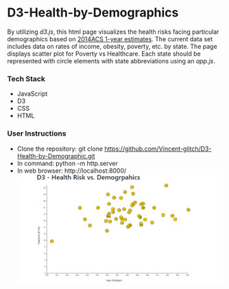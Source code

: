 
# D3-Health-by-Demographics

By utilizing *d3.js*, this html page visualizes the health risks facing particular demographics based on [2014ACS 1-year estimates](assets/data/data.csv). The current data set includes data on rates of income, obesity, poverty, etc. by state. The page displays scatter plot for Poverty vs Healthcare. Each state should be represented with circle elements with state abbreviations  using an *app.js*.

### Tech Stack
* JavaScript
* D3
* CSS
* HTML

### User Instructions
* Clone the repository: git clone https://github.com/Vincent-glitch/D3-Health-by-Demographic.git
*  In command: python -m http.server 
*  In web browser: http://localhost:8000/
![Screenshot](Images/Screenshot.png)
 
